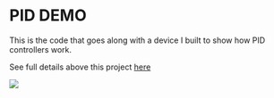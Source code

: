 # PID DEMO

This is the code that goes along with a device I built to show how PID controllers work.

See full details above this project [here](https://nimblemetal.com/2018/07/19/i-built-a-thing-to-explain-pid/)

<img src="https://i.imgur.com/MvUqTHj.jpg">

